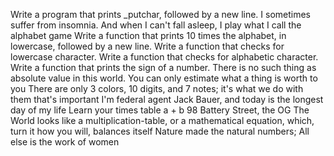 Write a program that prints _putchar, followed by a new line.
 I sometimes suffer from insomnia. And when I can't fall asleep, I play what I call the alphabet game
Write a function that prints 10 times the alphabet, in lowercase, followed by a new line.
Write a function that checks for lowercase character.
Write a function that checks for alphabetic character.
Write a function that prints the sign of a number.
There is no such thing as absolute value in this world. You can only estimate what a thing is worth to you
There are only 3 colors, 10 digits, and 7 notes; it's what we do with them that's important
I'm federal agent Jack Bauer, and today is the longest day of my life
Learn your times table
 a + b
98 Battery Street, the OG
The World looks like a multiplication-table, or a mathematical equation, which, turn it how you will, balances itself
 Nature made the natural numbers; All else is the work of women
